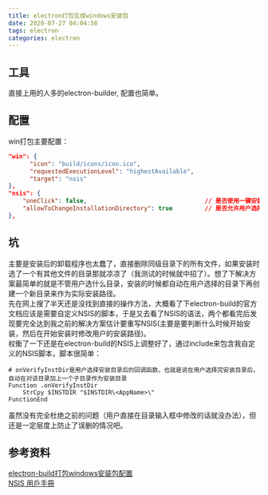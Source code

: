 ```yaml
---
title: electron打包生成windows安装包
date: 2020-07-27 04:04:58
tags: electron
categories: electron
---
```

## 工具
直接上用的人多的electron-builder, 配置也简单。

## 配置
win打包主要配置：
```json
"win": {
      "icon": "build/icons/icon.ico",
      "requestedExecutionLevel": "highestAvailable",
      "target": "nsis"
},
"nsis": {
    "oneClick": false,                                 // 是否使用一键安装
    "allowToChangeInstallationDirectory": true         // 是否允许用户选择安装目录
},
```

## 坑
主要是安装后的卸载程序也太蠢了，直接删除同级目录下的所有文件，如果安装时选了一个有其他文件的目录那就凉凉了（我测试的时候就中招了）。想了下解决方案最简单的就是不管用户选什么目录，安装的时候都自动在用户选择的目录下再创建一个新目录来作为实际安装路径。  
先在网上搜了半天还是没找到直接的操作方法，大概看了下electron-build的官方文档应该是需要自定义NSIS的脚本，于是又去看了NSIS的语法，两个都看完后发现要完全达到我之前的解决方案估计要重写NSIS(主要是要判断什么时候开始安装，然后在开始安装时修改用户的安装路径)。  
权衡了一下还是在electron-build的NSIS上调整好了，通过include来包含我自定义的NSIS脚本，脚本很简单：
```NSIS
# onVerifyInstDir是用户选择安装目录后的回调函数，也就是说在用户选择完安装目录后，自动在对该目录加上一个子目录作为安装目录
Function .onVerifyInstDir
    StrCpy $INSTDIR "$INSTDIR\<AppName>\"
FunctionEnd
```
虽然没有完全杜绝之前的问题（用户直接在目录输入框中修改的话就没办法），但还是一定层度上防止了误删的情况吧。

## 参考资料
[electron-build打包windows安装包配置](https://www.electron.build/configuration/nsis)  
[NSIS 用戶手冊](https://omega.idv.tw/nsis/Contents.html)

